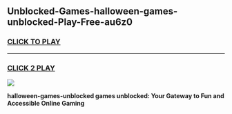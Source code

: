 
## Unblocked-Games-halloween-games-unblocked-Play-Free-au6z0
<h3>
<a href="https://premium76.site?title=halloween-games-unblocked&ref=21A">CLICK TO PLAY</a></h3>
<hr>

<h3>
<a href="https://premium76.site?title=halloween-games-unblocked&ref=21A">CLICK 2 PLAY</a>
  
</h3>

<a href="https://premium76.site?title=halloween-games-unblocked&ref=21A"><img src="https://clearcache.store/games.png"></a>


**halloween-games-unblocked games unblocked: Your Gateway to Fun and Accessible Online Gaming**
